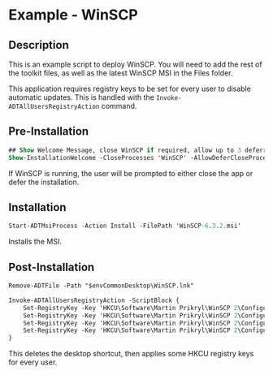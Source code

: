 # Example - WinSCP

## Description

This is an example script to deploy WinSCP. You will need to add the rest of the toolkit files, as well as the latest WinSCP MSI in the Files folder.

This application requires registry keys to be set for every user to disable automatic updates. This is handled with the `Invoke-ADTAllUsersRegistryAction` command.

## Pre-Installation

```ps
## Show Welcome Message, close WinSCP if required, allow up to 3 deferrals, and persist the prompt
Show-InstallationWelcome -CloseProcesses 'WinSCP' -AllowDeferCloseProcesses -DeferTimes 3 -PersistPrompt -NoMinimizeWindows
```

If WinSCP is running, the user will be prompted to either close the app or defer the installation.

## Installation

```ps
Start-ADTMsiProcess -Action Install -FilePath 'WinSCP-6.3.2.msi'
```

Installs the MSI.

## Post-Installation

```ps
Remove-ADTFile -Path "$envCommonDesktop\WinSCP.lnk"

Invoke-ADTAllUsersRegistryAction -ScriptBlock {
    Set-RegistryKey -Key 'HKCU\Software\Martin Prikryl\WinSCP 2\Configuration\Interface' -Name 'CollectUsage' -Value 0 -Type DWord -SID $UserProfile.SID
    Set-RegistryKey -Key 'HKCU\Software\Martin Prikryl\WinSCP 2\Configuration\Interface\Updates' -Name 'Period' -Value 0 -Type DWord -SID $UserProfile.SID
    Set-RegistryKey -Key 'HKCU\Software\Martin Prikryl\WinSCP 2\Configuration\Interface\Updates' -Name 'BetaVersions' -Value 1 -Type DWord -SID $UserProfile.SID
    Set-RegistryKey -Key 'HKCU\Software\Martin Prikryl\WinSCP 2\Configuration\Interface\Updates' -Name 'ShowOnStartup' -Value 0 -Type DWord -SID $UserProfile.SID
}
```

This deletes the desktop shortcut, then applies some HKCU registry keys for every user.
